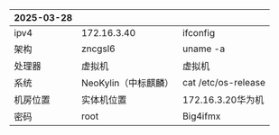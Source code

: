 
| 2025-03-28 |                |                     |
| ---------- | -------------- | ------------------- |
| ipv4       | 172.16.3.40    | ifconfig            |
| 架构         | zncgsl6        | uname -a            |
| 处理器        | 虚拟机            | 虚拟机                 |
| 系统         | NeoKylin（中标麒麟） | cat /etc/os-release |
| 机房位置       | 实体机位置          | 172.16.3.20华为机      |
| 密码         | root           | Big4ifmx            |
 